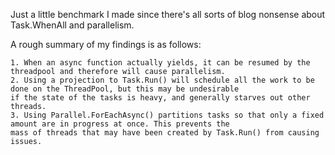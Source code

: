 Just a little benchmark I made since there's all sorts of blog nonsense about Task.WhenAll and parallelism.

A rough summary of my findings is as follows:
    
    1. When an async function actually yields, it can be resumed by the threadpool and therefore will cause parallelism.
    2. Using a projection to Task.Run() will schedule all the work to be done on the ThreadPool, but this may be undesirable
    if the state of the tasks is heavy, and generally starves out other threads.
    3. Using Parallel.ForEachAsync() partitions tasks so that only a fixed amount are in progress at once. This prevents the
    mass of threads that may have been created by Task.Run() from causing issues. 